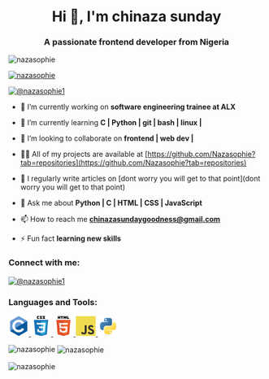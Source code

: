 <h1 align="center">Hi 👋, I'm chinaza sunday</h1>
<h3 align="center">A passionate frontend developer from Nigeria</h3>

<p align="left"> <img src="https://komarev.com/ghpvc/?username=nazasophie&label=Profile%20views&color=0e75b6&style=flat" alt="nazasophie" /> </p>

<p align="left"> <a href="https://github.com/ryo-ma/github-profile-trophy"><img src="https://github-profile-trophy.vercel.app/?username=nazasophie" alt="nazasophie" /></a> </p>

<p align="left"> <a href="https://twitter.com/@nazasophie1" target="blank"><img src="https://img.shields.io/twitter/follow/@nazasophie1?logo=twitter&style=for-the-badge" alt="@nazasophie1" /></a> </p>

- 🔭 I’m currently working on **software engineering trainee at ALX**

- 🌱 I’m currently learning **C | Python | git | bash | linux |**

- 👯 I’m looking to collaborate on **frontend | web dev |**

- 👨‍💻 All of my projects are available at [https://github.com/Nazasophie?tab=repositories](https://github.com/Nazasophie?tab=repositories)

- 📝 I regularly write articles on [dont worry you will get to that point](dont worry you will get to that point)

- 💬 Ask me about **Python | C | HTML | CSS | JavaScript**

- 📫 How to reach me **chinazasundaygoodness@gmail.com**

- ⚡ Fun fact **learning new skills**

<h3 align="left">Connect with me:</h3>
<p align="left">
<a href="https://twitter.com/@nazasophie1" target="blank"><img align="center" src="https://raw.githubusercontent.com/rahuldkjain/github-profile-readme-generator/master/src/images/icons/Social/twitter.svg" alt="@nazasophie1" height="30" width="40" /></a>
</p>

<h3 align="left">Languages and Tools:</h3>
<p align="left"> <a href="https://www.cprogramming.com/" target="_blank" rel="noreferrer"> <img src="https://raw.githubusercontent.com/devicons/devicon/master/icons/c/c-original.svg" alt="c" width="40" height="40"/> </a> <a href="https://www.w3schools.com/css/" target="_blank" rel="noreferrer"> <img src="https://raw.githubusercontent.com/devicons/devicon/master/icons/css3/css3-original-wordmark.svg" alt="css3" width="40" height="40"/> </a> <a href="https://www.w3.org/html/" target="_blank" rel="noreferrer"> <img src="https://raw.githubusercontent.com/devicons/devicon/master/icons/html5/html5-original-wordmark.svg" alt="html5" width="40" height="40"/> </a> <a href="https://developer.mozilla.org/en-US/docs/Web/JavaScript" target="_blank" rel="noreferrer"> <img src="https://raw.githubusercontent.com/devicons/devicon/master/icons/javascript/javascript-original.svg" alt="javascript" width="40" height="40"/> </a> <a href="https://www.python.org" target="_blank" rel="noreferrer"> <img src="https://raw.githubusercontent.com/devicons/devicon/master/icons/python/python-original.svg" alt="python" width="40" height="40"/> </a> </p>

<p><img align="left" src="https://github-readme-stats.vercel.app/api/top-langs?username=nazasophie&show_icons=true&locale=en&layout=compact" alt="nazasophie" /></p>

<p>&nbsp;<img align="center" src="https://github-readme-stats.vercel.app/api?username=nazasophie&show_icons=true&locale=en" alt="nazasophie" /></p>

<p><img align="center" src="https://github-readme-streak-stats.herokuapp.com/?user=nazasophie&" alt="nazasophie" /></p>
